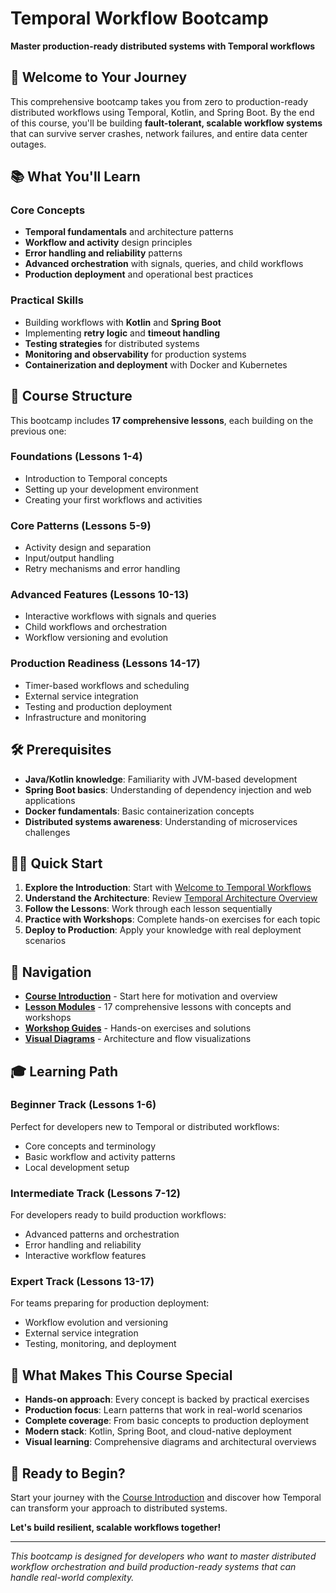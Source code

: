 # Temporal Workflow Bootcamp

**Master production-ready distributed systems with Temporal workflows**

## 🚀 Welcome to Your Journey

This comprehensive bootcamp takes you from zero to production-ready distributed workflows using Temporal, Kotlin, and Spring Boot. By the end of this course, you'll be building **fault-tolerant, scalable workflow systems** that can survive server crashes, network failures, and entire data center outages.

## 📚 What You'll Learn

### Core Concepts
- **Temporal fundamentals** and architecture patterns
- **Workflow and activity** design principles
- **Error handling and reliability** patterns
- **Advanced orchestration** with signals, queries, and child workflows
- **Production deployment** and operational best practices

### Practical Skills
- Building workflows with **Kotlin** and **Spring Boot**
- Implementing **retry logic** and **timeout handling**
- **Testing strategies** for distributed systems
- **Monitoring and observability** for production systems
- **Containerization and deployment** with Docker and Kubernetes

## 🎯 Course Structure

This bootcamp includes **17 comprehensive lessons**, each building on the previous one:

### **Foundations (Lessons 1-4)**
- Introduction to Temporal concepts
- Setting up your development environment
- Creating your first workflows and activities

### **Core Patterns (Lessons 5-9)**
- Activity design and separation
- Input/output handling
- Retry mechanisms and error handling

### **Advanced Features (Lessons 10-13)**
- Interactive workflows with signals and queries
- Child workflows and orchestration
- Workflow versioning and evolution

### **Production Readiness (Lessons 14-17)**
- Timer-based workflows and scheduling
- External service integration
- Testing and production deployment
- Infrastructure and monitoring

## 🛠 Prerequisites

- **Java/Kotlin knowledge**: Familiarity with JVM-based development
- **Spring Boot basics**: Understanding of dependency injection and web applications
- **Docker fundamentals**: Basic containerization concepts
- **Distributed systems awareness**: Understanding of microservices challenges

## 🏃‍♂️ Quick Start

1. **Explore the Introduction**: Start with [Welcome to Temporal Workflows](class/Introduction.md)
2. **Understand the Architecture**: Review [Temporal Architecture Overview](class/temporal-architecture.md)
3. **Follow the Lessons**: Work through each lesson sequentially
4. **Practice with Workshops**: Complete hands-on exercises for each topic
5. **Deploy to Production**: Apply your knowledge with real deployment scenarios

## 📖 Navigation

- **[Course Introduction](class/Introduction.md)** - Start here for motivation and overview
- **[Lesson Modules](class/modules/)** - 17 comprehensive lessons with concepts and workshops
- **[Workshop Guides](class/workshop/)** - Hands-on exercises and solutions
- **[Visual Diagrams](class/intro-diagram.md)** - Architecture and flow visualizations

## 🎓 Learning Path

### **Beginner Track** (Lessons 1-6)
Perfect for developers new to Temporal or distributed workflows:
- Core concepts and terminology
- Basic workflow and activity patterns
- Local development setup

### **Intermediate Track** (Lessons 7-12)
For developers ready to build production workflows:
- Advanced patterns and orchestration
- Error handling and reliability
- Interactive workflow features

### **Expert Track** (Lessons 13-17)
For teams preparing for production deployment:
- Workflow evolution and versioning
- External service integration
- Testing, monitoring, and deployment

## 🌟 What Makes This Course Special

- **Hands-on approach**: Every concept is backed by practical exercises
- **Production focus**: Learn patterns that work in real-world scenarios
- **Complete coverage**: From basic concepts to production deployment
- **Modern stack**: Kotlin, Spring Boot, and cloud-native deployment
- **Visual learning**: Comprehensive diagrams and architectural overviews

## 🚀 Ready to Begin?

Start your journey with the [Course Introduction](class/Introduction.md) and discover how Temporal can transform your approach to distributed systems.

**Let's build resilient, scalable workflows together!**

---

*This bootcamp is designed for developers who want to master distributed workflow orchestration and build production-ready systems that can handle real-world complexity.*
